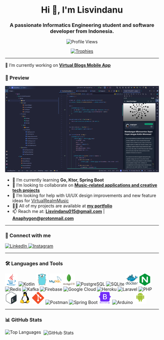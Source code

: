 <h1 align="center">Hi 👋, I'm Lisvindanu</h1>
<h3 align="center">A passionate Informatics Engineering student and software developer from Indonesia.</h3>

<p align="center">
  <img src="https://komarev.com/ghpvc/?username=lisvindanu&label=Profile%20views&color=0e75b6&style=flat" alt="Profile Views" />
</p>

<p align="center">
  <a href="https://github.com/ryo-ma/github-profile-trophy">
    <img src="https://github-profile-trophy.vercel.app/?username=lisvindanu&theme=gruvbox" alt="Trophies" />
  </a>
</p>

---

🔭 I’m currently working on [**Virtual Blogs Mobile App**](https://github.com/Lisvindanu/VirtualBlog-Client)

### 📱 Preview
![VirtualBlog Mobile Preview](https://raw.githubusercontent.com/Lisvindanu/Lisvindanu/main/Screenshot%202025-06-03%20183713.png)

- 🌱 I’m currently learning **Go, Ktor, Spring Boot**  
- 👯 I’m looking to collaborate on [**Music-related applications and creative tech projects**](https://github.com/Lisvindanu/VirtualRealmMusic)  
- 🤝 I’m looking for help with UI/UX design improvements and new feature ideas for [VirtualRealmMusic](https://github.com/Lisvindanu/VirtualRealmMusic)  
- 👨‍💻 All of my projects are available at [**my portfolio**](https://portofolio.vinmedia.my.id/)  
- 📫 Reach me at: **Lisvindanu015@gmail.com** | **Anaphygon@protonmail.com**

---

<h3>🔗 Connect with me</h3>
<p>
  <a href="https://linkedin.com/in/lisvindanu" target="_blank">
    <img src="https://raw.githubusercontent.com/rahuldkjain/github-profile-readme-generator/master/src/images/icons/Social/linked-in-alt.svg" alt="LinkedIn" width="40" />
  </a>
  <a href="https://instagram.com/lisvindanu" target="_blank">
    <img src="https://raw.githubusercontent.com/rahuldkjain/github-profile-readme-generator/master/src/images/icons/Social/instagram.svg" alt="Instagram" width="40" />
  </a>
</p>

---

<h3>🛠️ Languages and Tools</h3>
<p>
  <img src="https://raw.githubusercontent.com/devicons/devicon/master/icons/java/java-original.svg" alt="Java" width="40" />
  <img src="https://www.vectorlogo.zone/logos/kotlinlang/kotlinlang-icon.svg" alt="Kotlin" width="40" />
  <img src="https://raw.githubusercontent.com/devicons/devicon/master/icons/go/go-original.svg" alt="Go" width="40" />
  <img src="https://raw.githubusercontent.com/devicons/devicon/master/icons/mysql/mysql-original-wordmark.svg" alt="MySQL" width="40" />
  <img src="https://raw.githubusercontent.com/devicons/devicon/master/icons/mongodb/mongodb-original-wordmark.svg" alt="MongoDB" width="40" />
  <img src="https://upload.wikimedia.org/wikipedia/commons/thumb/2/29/Postgresql_elephant.svg/993px-Postgresql_elephant.svg.png" alt="PostgreSQL" width="40" />
  <img src="https://www.vectorlogo.zone/logos/sqlite/sqlite-icon.svg" alt="SQLite" width="40" />
  <img src="https://raw.githubusercontent.com/devicons/devicon/master/icons/docker/docker-original-wordmark.svg" alt="Docker" width="40" />
  <img src="https://raw.githubusercontent.com/devicons/devicon/master/icons/nginx/nginx-original.svg" alt="Nginx" width="40" />
  <img src="https://www.vectorlogo.zone/logos/redis/redis-icon.svg" alt="Redis" width="40" />
  <img src="https://www.vectorlogo.zone/logos/apache_kafka/apache_kafka-icon.svg" alt="Kafka" width="40" />
  <img src="https://www.vectorlogo.zone/logos/firebase/firebase-icon.svg" alt="Firebase" width="40" />
  <img src="https://www.vectorlogo.zone/logos/google_cloud/google_cloud-icon.svg" alt="Google Cloud" width="40" />
  <img src="https://www.vectorlogo.zone/logos/heroku/heroku-icon.svg" alt="Heroku" width="40" />
  <img src="https://static-00.iconduck.com/assets.00/laravel-icon-1990x2048-xawylrh0.png" alt="Laravel" width="40" height="40"/>
  <img src="https://www.vectorlogo.zone/logos/php/php-icon.svg" alt="PHP" width="40" />
  <img src="https://raw.githubusercontent.com/devicons/devicon/master/icons/bash/bash-original.svg" alt="Bash" width="40" />
  <img src="https://raw.githubusercontent.com/devicons/devicon/master/icons/linux/linux-original.svg" alt="Linux" width="40" />
  <img src="https://raw.githubusercontent.com/devicons/devicon/master/icons/git/git-original.svg" alt="Git" width="40" />
  <img src="https://www.vectorlogo.zone/logos/getpostman/getpostman-icon.svg" alt="Postman" width="40" />
  <img src="https://www.vectorlogo.zone/logos/springio/springio-icon.svg" alt="Spring Boot" width="40" />
  <img src="https://raw.githubusercontent.com/devicons/devicon/master/icons/bootstrap/bootstrap-plain-wordmark.svg" alt="Bootstrap" width="40" />
  <img src="https://cdn.worldvectorlogo.com/logos/arduino-1.svg" alt="Arduino" width="40" />
  <img src="https://raw.githubusercontent.com/devicons/devicon/master/icons/android/android-original-wordmark.svg" alt="Android" width="40" />
</p>

---

<h3>📊 GitHub Stats</h3>
<p>
  <img align="left" src="https://github-readme-stats.vercel.app/api/top-langs?username=lisvindanu&show_icons=true&locale=en&layout=compact&theme=tokyonight" alt="Top Languages" />
</p>

<p>&nbsp;
  <img align="center" src="https://github-readme-stats.vercel.app/api?username=lisvindanu&show_icons=true&locale=en&theme=tokyonight" alt="GitHub Stats" />
</p>
